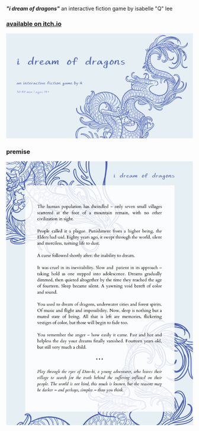 ***"i dream of dragons"***
an interactive fiction game by isabelle "Q" lee
### [available on itch.io](https://hyphenq.itch.io/i-dream-of-dragons)

![cover image of 'i dream of dragons'](/1.png)

### premise
![](/summary.png)